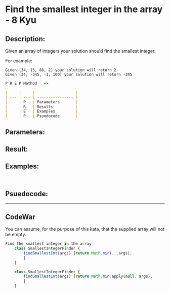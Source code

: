 # Find the smallest integer in the array - 8 Kyu

## Description:

Given an array of integers your solution should find the smallest integer.

For example:

    Given [34, 15, 88, 2] your solution will return 2
    Given [34, -345, -1, 100] your solution will return -345


```md
P R E P Method   =>

|     |     |                  |
| --- | --- | ---------------- |
|     | P   | Parameters       |
|     | R   | Results          |
|     | E   | Examples         |
|     | P   | Psuedocode       |
```
## Parameters: 

## Result: 

## Examples: 
```js
  
```
## Psuedocode: 


---


## CodeWar

You can assume, for the purpose of this kata, that the supplied array will not be empty.
```js
Find the smallest integer in the array
	class SmallestIntegerFinder {
		findSmallestInt(args) {return Math.min(...args);
		}
	}

	class SmallestIntegerFinder {
		findSmallestInt(args) {return Math.min.apply(null, args);
		}
	}
```